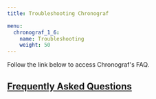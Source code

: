 ```yaml
---
title: Troubleshooting Chronograf

menu:
  chronograf_1_6:
    name: Troubleshooting
    weight: 50
---
```


Follow the link below to access Chronograf's FAQ.

## [Frequently Asked Questions](/chronograf/latest/troubleshooting/frequently-asked-questions/)
